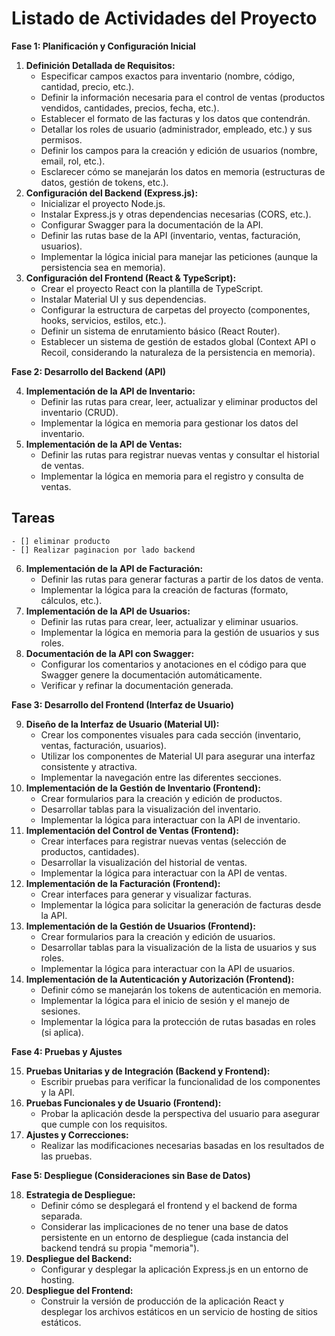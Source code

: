 # Listado de Actividades del Proyecto

**Fase 1: Planificación y Configuración Inicial**

1.  **Definición Detallada de Requisitos:**
    * Especificar campos exactos para inventario (nombre, código, cantidad, precio, etc.).
    * Definir la información necesaria para el control de ventas (productos vendidos, cantidades, precios, fecha, etc.).
    * Establecer el formato de las facturas y los datos que contendrán.
    * Detallar los roles de usuario (administrador, empleado, etc.) y sus permisos.
    * Definir los campos para la creación y edición de usuarios (nombre, email, rol, etc.).
    * Esclarecer cómo se manejarán los datos en memoria (estructuras de datos, gestión de tokens, etc.).
2.  **Configuración del Backend (Express.js):**
    * Inicializar el proyecto Node.js.
    * Instalar Express.js y otras dependencias necesarias (CORS, etc.).
    * Configurar Swagger para la documentación de la API.
    * Definir las rutas base de la API (inventario, ventas, facturación, usuarios).
    * Implementar la lógica inicial para manejar las peticiones (aunque la persistencia sea en memoria).
3.  **Configuración del Frontend (React & TypeScript):**
    * Crear el proyecto React con la plantilla de TypeScript.
    * Instalar Material UI y sus dependencias.
    * Configurar la estructura de carpetas del proyecto (componentes, hooks, servicios, estilos, etc.).
    * Definir un sistema de enrutamiento básico (React Router).
    * Establecer un sistema de gestión de estados global (Context API o Recoil, considerando la naturaleza de la persistencia en memoria).

**Fase 2: Desarrollo del Backend (API)**

4.  **Implementación de la API de Inventario:**
    * Definir las rutas para crear, leer, actualizar y eliminar productos del inventario (CRUD).
    * Implementar la lógica en memoria para gestionar los datos del inventario.
5.  **Implementación de la API de Ventas:**
    * Definir las rutas para registrar nuevas ventas y consultar el historial de ventas.
    * Implementar la lógica en memoria para el registro y consulta de ventas.
## Tareas
    - [] eliminar producto
    - [] Realizar paginacion por lado backend


6.  **Implementación de la API de Facturación:**
    * Definir las rutas para generar facturas a partir de los datos de venta.
    * Implementar la lógica para la creación de facturas (formato, cálculos, etc.).
7.  **Implementación de la API de Usuarios:**
    * Definir las rutas para crear, leer, actualizar y eliminar usuarios.
    * Implementar la lógica en memoria para la gestión de usuarios y sus roles.
8.  **Documentación de la API con Swagger:**
    * Configurar los comentarios y anotaciones en el código para que Swagger genere la documentación automáticamente.
    * Verificar y refinar la documentación generada.

**Fase 3: Desarrollo del Frontend (Interfaz de Usuario)**

9.  **Diseño de la Interfaz de Usuario (Material UI):**
    * Crear los componentes visuales para cada sección (inventario, ventas, facturación, usuarios).
    * Utilizar los componentes de Material UI para asegurar una interfaz consistente y atractiva.
    * Implementar la navegación entre las diferentes secciones.
10. **Implementación de la Gestión de Inventario (Frontend):**
    * Crear formularios para la creación y edición de productos.
    * Desarrollar tablas para la visualización del inventario.
    * Implementar la lógica para interactuar con la API de inventario.
11. **Implementación del Control de Ventas (Frontend):**
    * Crear interfaces para registrar nuevas ventas (selección de productos, cantidades).
    * Desarrollar la visualización del historial de ventas.
    * Implementar la lógica para interactuar con la API de ventas.
12. **Implementación de la Facturación (Frontend):**
    * Crear interfaces para generar y visualizar facturas.
    * Implementar la lógica para solicitar la generación de facturas desde la API.
13. **Implementación de la Gestión de Usuarios (Frontend):**
    * Crear formularios para la creación y edición de usuarios.
    * Desarrollar tablas para la visualización de la lista de usuarios y sus roles.
    * Implementar la lógica para interactuar con la API de usuarios.
14. **Implementación de la Autenticación y Autorización (Frontend):**
    * Definir cómo se manejarán los tokens de autenticación en memoria.
    * Implementar la lógica para el inicio de sesión y el manejo de sesiones.
    * Implementar la lógica para la protección de rutas basadas en roles (si aplica).

**Fase 4: Pruebas y Ajustes**

15. **Pruebas Unitarias y de Integración (Backend y Frontend):**
    * Escribir pruebas para verificar la funcionalidad de los componentes y la API.
16. **Pruebas Funcionales y de Usuario (Frontend):**
    * Probar la aplicación desde la perspectiva del usuario para asegurar que cumple con los requisitos.
17. **Ajustes y Correcciones:**
    * Realizar las modificaciones necesarias basadas en los resultados de las pruebas.

**Fase 5: Despliegue (Consideraciones sin Base de Datos)**

18. **Estrategia de Despliegue:**
    * Definir cómo se desplegará el frontend y el backend de forma separada.
    * Considerar las implicaciones de no tener una base de datos persistente en un entorno de despliegue (cada instancia del backend tendrá su propia "memoria").
19. **Despliegue del Backend:**
    * Configurar y desplegar la aplicación Express.js en un entorno de hosting.
20. **Despliegue del Frontend:**
    * Construir la versión de producción de la aplicación React y desplegar los archivos estáticos en un servicio de hosting de sitios estáticos.